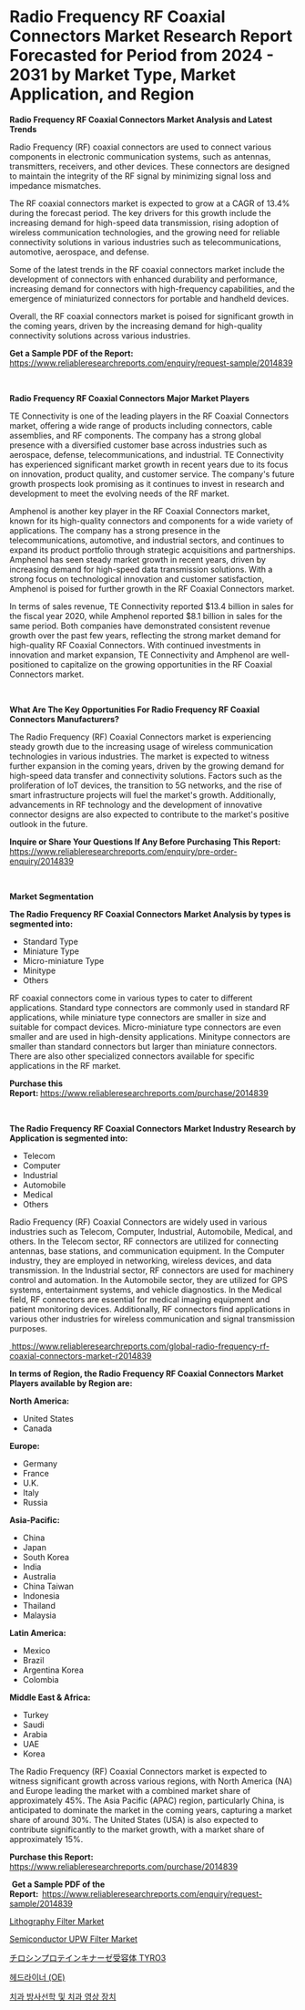 <p><h1>Radio Frequency RF Coaxial Connectors Market Research Report Forecasted for Period from 2024 -  2031 by Market Type, Market Application, and Region</h1></p><p><strong>Radio Frequency RF Coaxial Connectors Market Analysis and Latest Trends</strong></p>
<p><p>Radio Frequency (RF) coaxial connectors are used to connect various components in electronic communication systems, such as antennas, transmitters, receivers, and other devices. These connectors are designed to maintain the integrity of the RF signal by minimizing signal loss and impedance mismatches.</p><p>The RF coaxial connectors market is expected to grow at a CAGR of 13.4% during the forecast period. The key drivers for this growth include the increasing demand for high-speed data transmission, rising adoption of wireless communication technologies, and the growing need for reliable connectivity solutions in various industries such as telecommunications, automotive, aerospace, and defense.</p><p>Some of the latest trends in the RF coaxial connectors market include the development of connectors with enhanced durability and performance, increasing demand for connectors with high-frequency capabilities, and the emergence of miniaturized connectors for portable and handheld devices.</p><p>Overall, the RF coaxial connectors market is poised for significant growth in the coming years, driven by the increasing demand for high-quality connectivity solutions across various industries.</p></p>
<p><strong>Get a Sample PDF of the Report:&nbsp;</strong> <a href="https://www.reliableresearchreports.com/enquiry/request-sample/2014839">https://www.reliableresearchreports.com/enquiry/request-sample/2014839</a></p>
<p>&nbsp;</p>
<p><strong>Radio Frequency RF Coaxial Connectors Major Market Players</strong></p>
<p><p>TE Connectivity is one of the leading players in the RF Coaxial Connectors market, offering a wide range of products including connectors, cable assemblies, and RF components. The company has a strong global presence with a diversified customer base across industries such as aerospace, defense, telecommunications, and industrial. TE Connectivity has experienced significant market growth in recent years due to its focus on innovation, product quality, and customer service. The company's future growth prospects look promising as it continues to invest in research and development to meet the evolving needs of the RF market.</p><p>Amphenol is another key player in the RF Coaxial Connectors market, known for its high-quality connectors and components for a wide variety of applications. The company has a strong presence in the telecommunications, automotive, and industrial sectors, and continues to expand its product portfolio through strategic acquisitions and partnerships. Amphenol has seen steady market growth in recent years, driven by increasing demand for high-speed data transmission solutions. With a strong focus on technological innovation and customer satisfaction, Amphenol is poised for further growth in the RF Coaxial Connectors market.</p><p>In terms of sales revenue, TE Connectivity reported $13.4 billion in sales for the fiscal year 2020, while Amphenol reported $8.1 billion in sales for the same period. Both companies have demonstrated consistent revenue growth over the past few years, reflecting the strong market demand for high-quality RF Coaxial Connectors. With continued investments in innovation and market expansion, TE Connectivity and Amphenol are well-positioned to capitalize on the growing opportunities in the RF Coaxial Connectors market.</p></p>
<p>&nbsp;</p>
<p><strong>What Are The Key Opportunities For Radio Frequency RF Coaxial Connectors Manufacturers?</strong></p>
<p><p>The Radio Frequency (RF) Coaxial Connectors market is experiencing steady growth due to the increasing usage of wireless communication technologies in various industries. The market is expected to witness further expansion in the coming years, driven by the growing demand for high-speed data transfer and connectivity solutions. Factors such as the proliferation of IoT devices, the transition to 5G networks, and the rise of smart infrastructure projects will fuel the market's growth. Additionally, advancements in RF technology and the development of innovative connector designs are also expected to contribute to the market's positive outlook in the future.</p></p>
<p><strong>Inquire or Share Your Questions If Any Before Purchasing This Report:</strong> <a href="https://www.reliableresearchreports.com/enquiry/pre-order-enquiry/2014839">https://www.reliableresearchreports.com/enquiry/pre-order-enquiry/2014839</a></p>
<p>&nbsp;</p>
<p><strong>Market Segmentation</strong></p>
<p><strong>The Radio Frequency RF Coaxial Connectors Market Analysis by types is segmented into:</strong></p>
<p><ul><li>Standard Type</li><li>Miniature Type</li><li>Micro-miniature Type</li><li>Minitype</li><li>Others</li></ul></p>
<p><p>RF coaxial connectors come in various types to cater to different applications. Standard type connectors are commonly used in standard RF applications, while miniature type connectors are smaller in size and suitable for compact devices. Micro-miniature type connectors are even smaller and are used in high-density applications. Minitype connectors are smaller than standard connectors but larger than miniature connectors. There are also other specialized connectors available for specific applications in the RF market.</p></p>
<p><strong>Purchase this Report:&nbsp;</strong><a href="https://www.reliableresearchreports.com/purchase/2014839">https://www.reliableresearchreports.com/purchase/2014839</a></p>
<p>&nbsp;</p>
<p><strong>The Radio Frequency RF Coaxial Connectors Market Industry Research by Application is segmented into:</strong></p>
<p><ul><li>Telecom</li><li>Computer</li><li>Industrial</li><li>Automobile</li><li>Medical</li><li>Others</li></ul></p>
<p><p>Radio Frequency (RF) Coaxial Connectors are widely used in various industries such as Telecom, Computer, Industrial, Automobile, Medical, and others. In the Telecom sector, RF connectors are utilized for connecting antennas, base stations, and communication equipment. In the Computer industry, they are employed in networking, wireless devices, and data transmission. In the Industrial sector, RF connectors are used for machinery control and automation. In the Automobile sector, they are utilized for GPS systems, entertainment systems, and vehicle diagnostics. In the Medical field, RF connectors are essential for medical imaging equipment and patient monitoring devices. Additionally, RF connectors find applications in various other industries for wireless communication and signal transmission purposes.</p></p>
<p><a href="https://www.reliableresearchreports.com/global-radio-frequency-rf-coaxial-connectors-market-r2014839">&nbsp;https://www.reliableresearchreports.com/global-radio-frequency-rf-coaxial-connectors-market-r2014839</a></p>
<p><strong>In terms of Region, the Radio Frequency RF Coaxial Connectors Market Players available by Region are:</strong></p>
<p>
    <p> <strong> North America: </strong>
        <ul>
            <li>United States</li>
            <li>Canada</li>
        </ul>
        </p> 
    <p> <strong> Europe: </strong>
        <ul>
            <li>Germany</li>
            <li>France</li>
            <li>U.K.</li>
            <li>Italy</li>
            <li>Russia</li>
        </ul>
        </p> 
    <p> <strong> Asia-Pacific: </strong>
        <ul>
            <li>China</li>
            <li>Japan</li>
            <li>South Korea</li>
            <li>India</li>
            <li>Australia</li>
            <li>China Taiwan</li>
            <li>Indonesia</li>
            <li>Thailand</li>
            <li>Malaysia</li>
        </ul>
        </p> 
    <p> <strong> Latin America: </strong>
        <ul>
            <li>Mexico</li>
            <li>Brazil</li>
            <li>Argentina Korea</li>
            <li>Colombia</li>
        </ul>
        </p> 
    <p> <strong> Middle East & Africa: </strong>
        <ul>
            <li>Turkey</li>
            <li>Saudi</li>
            <li>Arabia</li>
            <li>UAE</li>
            <li>Korea</li>
        </ul>
    </p>
    </p>
<p><p>The Radio Frequency (RF) Coaxial Connectors market is expected to witness significant growth across various regions, with North America (NA) and Europe leading the market with a combined market share of approximately 45%. The Asia Pacific (APAC) region, particularly China, is anticipated to dominate the market in the coming years, capturing a market share of around 30%. The United States (USA) is also expected to contribute significantly to the market growth, with a market share of approximately 15%.</p></p>
<p><strong>Purchase this Report: </strong><a href="https://www.reliableresearchreports.com/purchase/2014839">https://www.reliableresearchreports.com/purchase/2014839</a></p>
<p>&nbsp;<strong>Get a Sample PDF of the Report:&nbsp;&nbsp;</strong><a href="https://www.reliableresearchreports.com/enquiry/request-sample/2014839">https://www.reliableresearchreports.com/enquiry/request-sample/2014839</a></p>
<p><strong></strong></p>
<p><p><a href="https://github.com/ashman753/Market-Research-Report-List-1/blob/main/lithography-filter-market.md">Lithography Filter Market</a></p><p><a href="https://github.com/singletonthaxterkelliehr2df/Market-Research-Report-List-3/blob/main/semiconductor-upw-filter-market.md">Semiconductor UPW Filter Market</a></p><p><a href="https://medium.com/@leeweir2009/%E3%83%81%E3%83%AD%E3%82%B7%E3%83%B3%E3%83%97%E3%83%AD%E3%83%86%E3%82%A4%E3%83%B3%E3%82%AD%E3%83%8A%E3%83%BC%E3%82%BC%E5%8F%97%E5%AE%B9%E4%BD%93tyro3%E3%81%AE%E5%B8%82%E5%A0%B4%E8%AA%BF%E6%9F%BB%E3%83%AC%E3%83%9D%E3%83%BC%E3%83%88%E3%81%AB%E3%81%AF-2024%E5%B9%B4%E3%81%8B%E3%82%892031%E5%B9%B4%E3%81%BE%E3%81%A715-%E3%81%AE%E5%B9%B4%E9%96%93%E6%88%90%E9%95%B7%E7%8E%87%E3%81%A7%E4%BA%88%E6%B8%AC%E3%81%95%E3%82%8C%E3%82%8B%E5%B8%82%E5%A0%B4%E8%A6%8F%E6%A8%A1-%E3%82%B7%E3%82%A7%E3%82%A2-%E6%88%90%E9%95%B7%E7%8E%87%E3%81%AE%E5%88%86%E6%9E%90%E3%81%8C%E5%90%AB%E3%81%BE%E3%82%8C%E3%81%A6%E3%81%84%E3%81%BE%E3%81%99-d34808538a47">チロシンプロテインキナーゼ受容体 TYRO3</a></p><p><a href="https://medium.com/@jeralderzog65756e/%EA%B8%80%EB%A1%9C%EB%B2%8C-%ED%97%A4%EB%93%9C%EB%9D%BC%EC%9D%B4%EB%84%88-oe-%EC%8B%9C%EC%9E%A5-%EB%B6%80%EB%AC%B8-%EC%9C%A0%ED%98%95-%EC%9D%91%EC%9A%A9-%EC%8B%9C%EC%9E%A5-%ED%94%8C%EB%A0%88%EC%9D%B4%EC%96%B4-%EC%A0%84%EB%9E%B5-%EC%A7%80%EC%97%AD%EB%B3%84-%EC%84%B1%EC%9E%A5-%EC%9D%B8%EC%82%AC%EC%9D%B4%ED%8A%B8-%EB%B0%8F-%EB%AF%B8%EB%9E%98-%EC%A0%84%EB%A7%9D-2024-2031-58a2d7a6f10f">헤드라이너 (OE)</a></p><p><a href="https://medium.com/@joanacasper2001/%EC%B9%98%EA%B3%BC-%EB%B0%A9%EC%82%AC%EC%84%A0%ED%95%99-%EB%B0%8F-%EC%B9%98%EC%95%84-%EC%98%81%EC%83%81%EC%9E%A5%EC%B9%98-%EC%8B%9C%EC%9E%A5-%EB%8F%99%ED%96%A5-%EB%B0%8F-%EB%B6%84%EC%84%9D-%EB%AF%B8%EB%9E%98-%EC%84%B1%EC%9E%A5%EC%9D%84-%EC%9C%84%ED%95%9C-%EA%B8%B0%ED%9A%8C%EC%99%80-%EB%8F%84%EC%A0%84-2024-2031-dc61854a0156">치과 방사선학 및 치과 영상 장치</a></p></p>